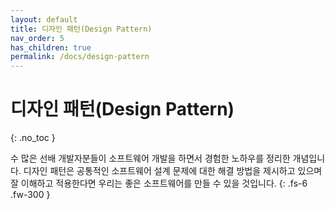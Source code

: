 ```yaml
---
layout: default
title: 디자인 패턴(Design Pattern)
nav_order: 5
has_children: true
permalink: /docs/design-pattern
---
```


# 디자인 패턴(Design Pattern)
{: .no_toc }

수 많은 선배 개발자분들이 소프트웨어 개발을 하면서 경험한 노하우를 정리한 개념입니다.
디자인 패턴은 공통적인 소프트웨어 설계 문제에 대한 해결 방법을 제시하고 있으며 
잘 이해하고 적용한다면 우리는 좋은 소프트웨어를 만들 수 있을 것입니다.
{: .fs-6 .fw-300 }

